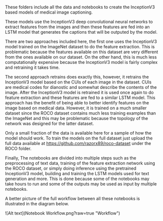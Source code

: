 These folders include all the data and notebooks to create the InceptionV3 based models of medical image captioning.

These models use the InceptionV3 deep convolutional neural networks to extract features from the images and then these features are fed into an LSTM model that generates the captions that will be outputed by the model. 

There are two approaches included here, the first one uses the InceptionV3 model trained on the ImageNet dataset to do the feature extraction. This is problematic because the features available on this dataset are very different from the ones available on our dataset. On the other hand, this is much less computationally expensive because the InceptionV3 model is fairly complex and retraining it takes time.

The second approach retrains does exactly this, however, it retrains the InceptionV3 model based on the CUIs of each image in the dataset. CUIs are medical codes for dianostic and somewhat describe the contents of the image. After the InceptionV3 model is retrained it is used once again to do feature extraction and these features are fed to a similar LSTM model. This approach has the benefit of being able to better identify features on the image based on medical data. However, it is trained on a much smaller dataset since the ROCO dataset contains much less training examples than the ImageNet and this may be problematic because the topology of the network was designed for the latter dataset.

Only a small fraction of the data is available here for a sample of how the model should work. To train the models on the full dataset just upload the full data available at https://github.com/razorx89/roco-dataset under the ROCO folder.

Finally, The notebooks are divided into multiple steps such as the preprocessing of text data, training of the feature extraction network using the ROCO dataset, or simply doing inference using the pretrained InceptionV3 model, building and training the LSTM models used for text generation and more. This is done because some of the notebooks may take hours to run and some of the outputs may be used as input by multiple notebooks.

A better picture of the full workflow between all these notebooks is illustrated in the diagram below.

![Alt text](Notebook Workflow.png?raw=true "Workflow")


